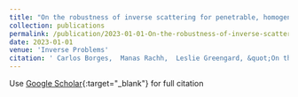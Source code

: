 ```yaml
---
title: "On the robustness of inverse scattering for penetrable, homogeneous objects with complicated boundary"
collection: publications
permalink: /publication/2023-01-01-On-the-robustness-of-inverse-scattering-for-penetrable-homogeneous-objects-with-complicated-boundary
date: 2023-01-01
venue: 'Inverse Problems'
citation: ' Carlos Borges,  Manas Rachh,  Leslie Greengard, &quot;On the robustness of inverse scattering for penetrable, homogeneous objects with complicated boundary.&quot; Inverse Problems, 2023.'
---
```

Use [Google Scholar](https://scholar.google.com/scholar?q=On+the+robustness+of+inverse+scattering+for+penetrable,+homogeneous+objects+with+complicated+boundary){:target="_blank"} for full citation